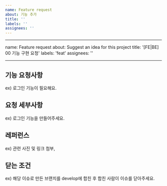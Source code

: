 ```yaml
---
name: Feature request
about: 기능 추가
title: ''
labels: ''
assignees: ''
---
```


---

name: Feature request
about: Suggest an idea for this project
title: '[FE|BE] 00 기능 구현 요청'
labels: 'feat'
assignees: ''

---

## 기능 요청사항

ex) 로그인 기능이 필요해요.

## 요청 세부사항

ex) 로그인 기능을 만들어주세요.

## 레퍼런스

ex) 관련 사진 및 링크 첨부,

## 닫는 조건

ex) 해당 이슈로 만든 브랜치를 develop에 합친 후 합친 사람이 이슈를 닫아주세요.
